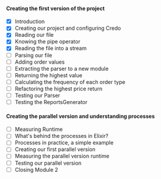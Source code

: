 #### Creating the first version of the project

- [x] Introduction
- [x] Creating our project and configuring Credo
- [x] Reading our file
- [x] Knowing the pipe operator
- [x] Reading the file into a stream
- [ ] Parsing our file
- [ ] Adding order values
- [ ] Extracting the parser to a new module
- [ ] Returning the highest value
- [ ] Calculating the frequency of each order type
- [ ] Refactoring the highest price return
- [ ] Testing our Parser
- [ ] Testing the ReportsGenerator

#### Creating the parallel version and understanding processes

- [ ] Measuring Runtime
- [ ] What's behind the processes in Elixir?
- [ ] Processes in practice, a simple example
- [ ] Creating our first parallel version
- [ ] Measuring the parallel version runtime
- [ ] Testing our parallel version
- [ ] Closing Module 2